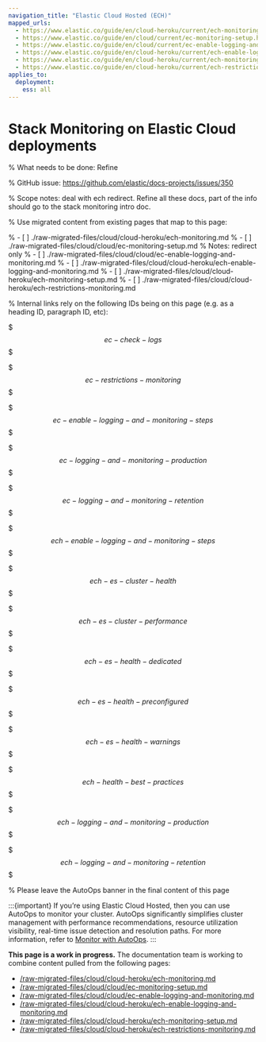 ```yaml
---
navigation_title: "Elastic Cloud Hosted (ECH)"
mapped_urls:
  - https://www.elastic.co/guide/en/cloud-heroku/current/ech-monitoring.html
  - https://www.elastic.co/guide/en/cloud/current/ec-monitoring-setup.html
  - https://www.elastic.co/guide/en/cloud/current/ec-enable-logging-and-monitoring.html
  - https://www.elastic.co/guide/en/cloud-heroku/current/ech-enable-logging-and-monitoring.html
  - https://www.elastic.co/guide/en/cloud-heroku/current/ech-monitoring-setup.html
  - https://www.elastic.co/guide/en/cloud-heroku/current/ech-restrictions-monitoring.html
applies_to:
  deployment:
    ess: all
---
```


# Stack Monitoring on Elastic Cloud deployments

% What needs to be done: Refine

% GitHub issue: https://github.com/elastic/docs-projects/issues/350

% Scope notes: deal with ech redirect. Refine all these docs, part of the info should go to the stack monitoring intro doc.

% Use migrated content from existing pages that map to this page:

% - [ ] ./raw-migrated-files/cloud/cloud-heroku/ech-monitoring.md
% - [ ] ./raw-migrated-files/cloud/cloud/ec-monitoring-setup.md
%      Notes: redirect only
% - [ ] ./raw-migrated-files/cloud/cloud/ec-enable-logging-and-monitoring.md
% - [ ] ./raw-migrated-files/cloud/cloud-heroku/ech-enable-logging-and-monitoring.md
% - [ ] ./raw-migrated-files/cloud/cloud-heroku/ech-monitoring-setup.md
% - [ ] ./raw-migrated-files/cloud/cloud-heroku/ech-restrictions-monitoring.md

% Internal links rely on the following IDs being on this page (e.g. as a heading ID, paragraph ID, etc):

$$$ec-check-logs$$$

$$$ec-restrictions-monitoring$$$

$$$ec-enable-logging-and-monitoring-steps$$$

$$$ec-logging-and-monitoring-production$$$

$$$ec-logging-and-monitoring-retention$$$

$$$ech-enable-logging-and-monitoring-steps$$$

$$$ech-es-cluster-health$$$

$$$ech-es-cluster-performance$$$

$$$ech-es-health-dedicated$$$

$$$ech-es-health-preconfigured$$$

$$$ech-es-health-warnings$$$

$$$ech-health-best-practices$$$

$$$ech-logging-and-monitoring-production$$$

$$$ech-logging-and-monitoring-retention$$$

% Please leave the AutoOps banner in the final content of this page

:::{important}
 If you’re using Elastic Cloud Hosted, then you can use AutoOps to monitor your cluster. AutoOps significantly simplifies cluster management with performance recommendations, resource utilization visibility, real-time issue detection and resolution paths. For more information, refer to [Monitor with AutoOps](/deploy-manage/monitor/autoops.md).
:::


**This page is a work in progress.** The documentation team is working to combine content pulled from the following pages:

* [/raw-migrated-files/cloud/cloud-heroku/ech-monitoring.md](/raw-migrated-files/cloud/cloud-heroku/ech-monitoring.md)
* [/raw-migrated-files/cloud/cloud/ec-monitoring-setup.md](/raw-migrated-files/cloud/cloud/ec-monitoring-setup.md)
* [/raw-migrated-files/cloud/cloud/ec-enable-logging-and-monitoring.md](/raw-migrated-files/cloud/cloud/ec-enable-logging-and-monitoring.md)
* [/raw-migrated-files/cloud/cloud-heroku/ech-enable-logging-and-monitoring.md](/raw-migrated-files/cloud/cloud-heroku/ech-enable-logging-and-monitoring.md)
* [/raw-migrated-files/cloud/cloud-heroku/ech-monitoring-setup.md](/raw-migrated-files/cloud/cloud-heroku/ech-monitoring-setup.md)
* [/raw-migrated-files/cloud/cloud-heroku/ech-restrictions-monitoring.md](/raw-migrated-files/cloud/cloud-heroku/ech-restrictions-monitoring.md)